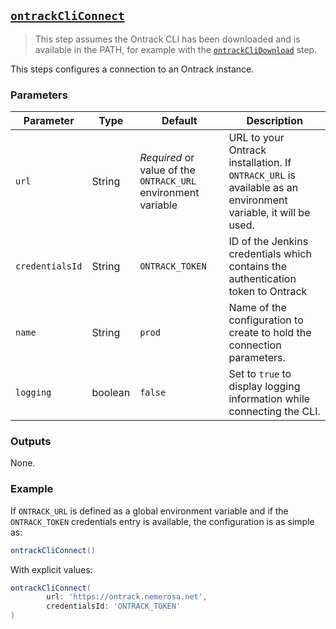 ## [`ontrackCliConnect`](ontrackCliConnect.groovy)

> This step assumes the Ontrack CLI has been downloaded and is available in the PATH, for example with the [`ontrackCliDownload`](ontrackCliDownload.md) step.

This steps configures a connection to an Ontrack instance.

### Parameters

| Parameter | Type | Default | Description |
|---|---|---|---|
| `url` | String | _Required_ or value of the `ONTRACK_URL` environment variable | URL to your Ontrack installation. If `ONTRACK_URL` is available as an environment variable, it will be used. |
| `credentialsId` | String | `ONTRACK_TOKEN` | ID of the Jenkins credentials which contains the authentication token to Ontrack |
| `name` | String | `prod` | Name of the configuration to create to hold the connection parameters.
| `logging` | boolean | `false` | Set to `true` to display logging information while connecting the CLI. |

### Outputs

None.

### Example

If `ONTRACK_URL` is defined as a global environment variable and if 
the `ONTRACK_TOKEN` credentials entry is available, the configuration is as simple as:

```groovy
ontrackCliConnect()
```

With explicit values:

```groovy
ontrackCliConnect(
        url: 'https://ontrack.nemerosa.net',
        credentialsId: 'ONTRACK_TOKEN'
)
```
